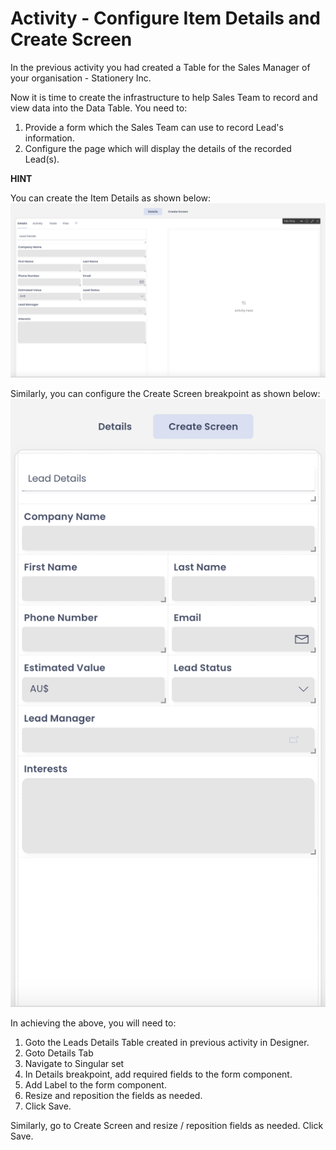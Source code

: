 # Activity - Configure Item Details and Create Screen

In the previous activity you had created a Table for the Sales Manager of your organisation - Stationery Inc.

Now it is time to create the infrastructure to help Sales Team to record and view data into the Data Table. You need to:

1) Provide a form which the Sales Team can use to record Lead's information.
2) Configure the page which will display the details of the recorded Lead(s).

  
  **HINT**

You can create the Item Details as shown below:
![Image showing sample of Item Details page](Details.png)

  
Similarly, you can configure the Create Screen breakpoint as shown below:
![Image showing sample of Create Screen](<Create Screen.png>)

  
  In achieving the above, you will need to:

1) Goto the Leads Details Table created in previous activity in Designer.
2) Goto Details Tab
3) Navigate to Singular set
4) In Details breakpoint, add required fields to the form component.
5) Add Label to the form component. 
6) Resize and reposition the fields as needed.
7) Click Save.

Similarly, go to Create Screen and resize / reposition fields as needed. 
Click Save.